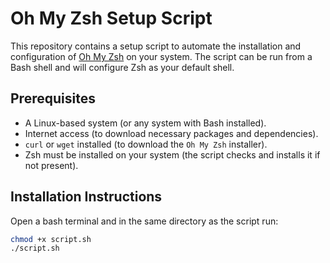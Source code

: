 # Oh My Zsh Setup Script

This repository contains a setup script to automate the installation and configuration of [Oh My Zsh](https://ohmyz.sh/) on your system. The script can be run from a Bash shell and will configure Zsh as your default shell.

## Prerequisites

- A Linux-based system (or any system with Bash installed).
- Internet access (to download necessary packages and dependencies).
- `curl` or `wget` installed (to download the `Oh My Zsh` installer).
- Zsh must be installed on your system (the script checks and installs it if not present).

## Installation Instructions

Open a bash terminal and in the same directory as the script run:

```bash
chmod +x script.sh
./script.sh
```

